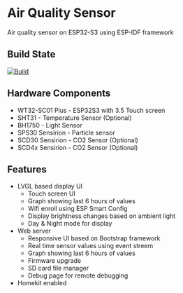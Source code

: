 # Air Quality Sensor
Air quality sensor on ESP32-S3 using ESP-IDF framework

## Build State
[![Build](https://github.com/dk307/AirQualitySensor-IDF/actions/workflows/build.yml/badge.svg)](https://github.com/dk307/AirQualitySensor-IDF/actions/workflows/build.yml)

## Hardware Components
* WT32-SC01 Plus - ESP32S3 with 3.5 Touch screen
* SHT31 - Temperature Sensor (Optional)
* BH1750 - Light Sensor
* SPS30 Sensirion - Particle sensor
* SCD30 Sensirion - CO2 Sensor (Optional)
* SCD4x Sensirion - CO2 Sensor (Optional)

## Features
* LVGL based display UI
  * Touch screen UI
  * Graph showing last 6 hours of values
  * Wifi enroll using ESP Smart Config
  * Display brightness changes based on ambient light
  * Day & Night mode for display
* Web server
  * Responsive UI based on Bootstrap framework
  * Real time sensor values using event streem
  * Graph showing last 6 hours of values
  * Firmware upgrade
  * SD card file manager
  * Debug page for remote debugging
* Homekit enabled
